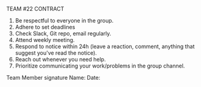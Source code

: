 TEAM #22 CONTRACT

1. Be respectful to everyone in the group.
2. Adhere to set deadlines
3. Check Slack, Git repo, email regularly.
4. Attend weekly meeting.
5. Respond to notice within 24h (leave a reaction, comment, anything that suggest you've read the notice).
6. Reach out whenever you need help.
7. Prioritize communicating your work/problems in the group channel.


Team Member signature
Name: 
Date: 
